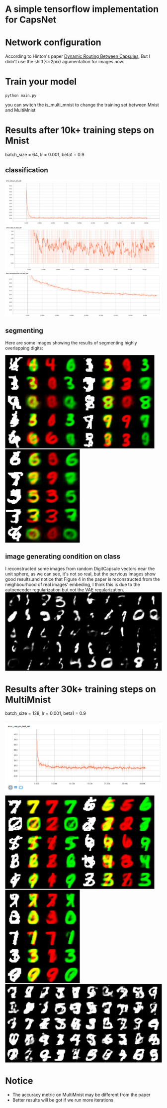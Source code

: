 # A simple tensorflow implementation for CapsNet

# Network configuration

According to  Hinton's paper [Dynamic Routing Between Capsules](https://arxiv.org/abs/1710.09829), But I didn't use the shift(<=2pix) agumentation for images now.

# Train your model

	python main.py

you can switch the is_multi_mnist to change the training set between Mnist and MultiMnist

# Results after 10k+ training steps on Mnist

batch_size = 64, lr = 0.001, beta1 = 0.9

## classification

![image](./images/single/test_error_rate.png)
![image](./images/single/test_error_rate_bigger.png)
![image](./images/single/rec_error_rate.png)

## segmenting

Here are some images showing the results of segmenting highly overlapping digits:

<img src="./images/single/MultiMnistReconstruction11655.png" width="240"><img src="./images/single/MultiMnistReconstruction11676.png" width="240"><img src="./images/single/MultiMnistReconstruction11689.png" width="240">

## image generating condition on class

I reconstructed some images from random DigitCapsule vectors near the unit sphere, as we can see, it's not so real, but the pervious images show good results.and notice that Figure 4 in the paper is reconstructed from the neighbourhood of real images' embeding, I think this is due to the autoencoder regularization but not the VAE regularization.
<img src="./images/single/SampleFromH11681.png" width="720">

# Results after 30k+ training steps on MultiMnist

batch_size = 128, lr = 0.001, beta1 = 0.9

![image](./images/multi/test_error_rate.png)

<img src="./images/multi/MultiMnistReconstruction30915.png" width="240"><img src="./images/multi/MultiMnistReconstruction30929.png" width="240"><img src="./images/multi/MultiMnistReconstruction30940.png" width="240">
![image](./images/multi/SampleFromH30929.png)

# Notice
* The accuracy metric on MultiMnist may be different from the paper
* Better results will be got if we run more iterations
